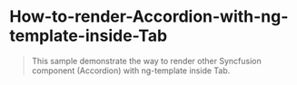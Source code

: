# How-to-render-Accordion-with-ng-template-inside-Tab

> This sample demonstrate the way to render other Syncfusion component (Accordion) with ng-template inside Tab.
